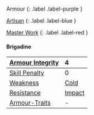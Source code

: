 Armour
{: .label .label-purple }

[Artisan](Game/Designing-Armour.md#Artisan)
{: .label .label-blue }

[Master Work](Game/Designing-Weapons#Master%20Work)
{: .label .label-red }

#### Brigadine

| [Armour Integrity](Game/Core/Armour#Armour%20Integrity)    | 4                                 |
| :--------------------------------------------------------- | :-------------------------------- |
| [Skill Penalty](Game/Core/Armour#Skill%20Penalty)          | 0                                 |
| [Weakness](Game/Core/Armour#Weakness%20and%20Resistance)   | [Cold](Game/Core/Injury#Cold)     |
| [Resistance](Game/Core/Armour#Weakness%20and%20Resistance) | [Impact](Game/Core/Injury#Impact) |
| [Armour-Traits](Game/Core/Armour-Traits)                   | -                                 |
